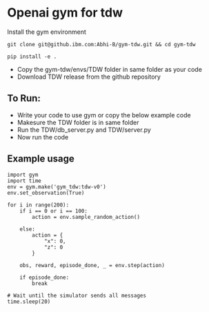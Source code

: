 # Openai gym for tdw

Install the gym environment
```
git clone git@github.ibm.com:Abhi-B/gym-tdw.git && cd gym-tdw

pip install -e .
```
* Copy the gym-tdw/envs/TDW folder in same folder as your code  
* Download TDW release from the github repository  
## To Run:
* Write your code to use gym or copy the below example code  
* Makesure the TDW folder is in same folder
* Run the TDW/db_server.py and TDW/server.py
* Now run the code  
## Example usage
```
import gym
import time
env = gym.make('gym_tdw:tdw-v0')
env.set_observation(True)

for i in range(200):
    if i == 0 or i == 100:
        action = env.sample_random_action()

    else:
        action = {
            "x": 0,
            "z": 0
        }

    obs, reward, episode_done, _ = env.step(action)

    if episode_done:
        break

# Wait until the simulator sends all messages
time.sleep(20)

```
